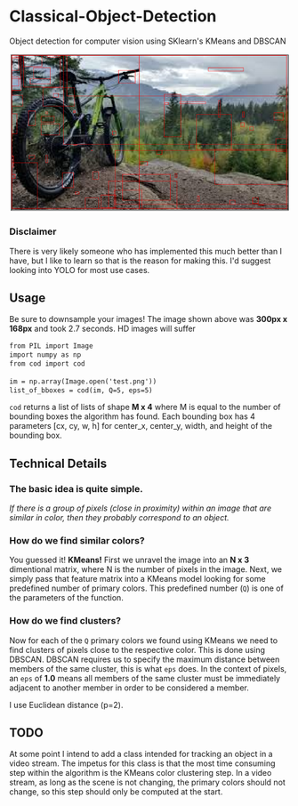 # Classical-Object-Detection
Object detection for computer vision using SKlearn's KMeans and DBSCAN


<img src='Examples/output.png'>

### Disclaimer
There is very likely someone who has implemented this much better than I have, but I like to learn so that is the reason for making this. I'd suggest looking into YOLO for most use cases.


## Usage
Be sure to downsample your images! The image shown above was __300px x 168px__ and took 2.7 seconds. HD images will suffer

```
from PIL import Image
import numpy as np
from cod import cod

im = np.array(Image.open('test.png'))
list_of_bboxes = cod(im, Q=5, eps=5)
```

`cod` returns a list of lists of shape __M x 4__ where M is equal to the number of bounding boxes the algorithm has found. Each bounding box has 4 parameters [cx, cy, w, h] for center_x, center_y, width, and height of the bounding box.


## Technical Details

### The basic idea is quite simple. 
_If there is a group of pixels (close in proximity) within an image that are similar in color, then they probably correspond to an object._

### How do we find similar colors?

You guessed it! __KMeans!__ First we unravel the image into an __N x 3__ dimentional matrix, where N is the number of pixels in the image. Next, we simply pass that feature matrix into a KMeans model looking for some predefined number of primary colors. This predefined number (`Q`) is one of the parameters of the function.

### How do we find clusters?

Now for each of the `Q` primary colors we found using KMeans we need to find clusters of pixels close to the respective color. This is done using DBSCAN. DBSCAN requires us to specify the maximum distance between members of the same cluster, this is what `eps` does. In the context of pixels, an `eps` of __1.0__ means all members of the same cluster must be immediately adjacent to another member in order to be considered a member.

I use Euclidean distance (p=2).

## TODO

At some point I intend to add a class intended for tracking an object in a video stream. The impetus for this class is that the most time consuming step within the algorithm is the KMeans color clustering step. In a video stream, as long as the scene is not changing, the primary colors should not change, so this step should only be computed at the start.
